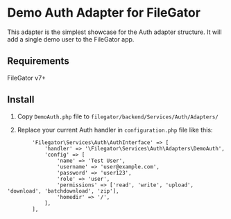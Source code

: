 # Demo Auth Adapter for FileGator

This adapter is the simplest showcase for the Auth adapter structure. It will add a single demo user to the FileGator app.

## Requirements

FileGator v7+

## Install

1. Copy `DemoAuth.php` file to `filegator/backend/Services/Auth/Adapters/`

2. Replace your current Auth handler in `configuration.php` file like this:

```
        'Filegator\Services\Auth\AuthInterface' => [
            'handler' => '\Filegator\Services\Auth\Adapters\DemoAuth',
            'config' => [
                'name' => 'Test User',
                'username' => 'user@example.com',
                'password' => 'user123',
                'role' => 'user',
                'permissions' => ['read', 'write', 'upload', 'download', 'batchdownload', 'zip'],
                'homedir' => '/',
            ],
        ],
```

